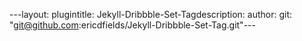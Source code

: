 ---layout: plugintitle: Jekyll-Dribbble-Set-Tagdescription: author: git: "git@github.com:ericdfields/Jekyll-Dribbble-Set-Tag.git"---